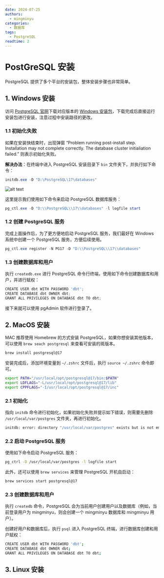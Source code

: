 ```yaml
---
date: 2024-07-25
authors:
  - mingminyu
categories:
  - 数据库
tags:
  - PostgreSQL
readtime: 2
---
```


# PostGreSQL 安装

PostgreSQL 提供了多个平台的安装包，整体安装步骤也非常简单。

## 1. Windows 安装

访问 [PostgreSQL 官网](https://www.postgresql.org)下载对应版本的 [Windows 安装包](https://www.postgresql.org/download/windows)，下载完成后直接运行安装包进行安装，注意过程中安装路径的更改。

<!-- more -->

### 1.1 初始化失败

如果在安装快结束时，出现弹窗 “Problem running post-install step. Installation may not complete correctly. The database cluster initialiation failed.” 则表示初始化失败。

**解决办法**：在终端中进入 PostgreSQL 安装目录下 `bin` 文件夹下，并执行如下命令：

```powershell
initdb.exe -D "D:\PostgreSQL\17\databases"
```

![alt text](https://mingmin.github.io/webassets/images/20250406/01.png)

这里提示我们使用如下命令来启动 PostgreSQL 数据库服务：

```powershell
pg_ctl.exe -D "D:\\PostgreSQL\\17\\databases" -l logfile start
```

### 1.2 创建 PostgreSQL 服务

完成上面操作后，为了更方便地启动 PostgreSQL 服务，我们最好在 Windows 系统中创建一个 PostgreSQL 服务，方便后续使用。

```powershell
pg_ctl.exe register -N PG17 -D "D:\\PostgreSQL\\17\\databases"
```

### 1.3 创建数据库和用户

执行 `createdb.exe` 进行 PostgreSQL 命令行终端，使用如下命令创建数据库和用户，并进行赋权：

```powershell linenums="1"
CREATE USER dbt WITH PASSWORD 'dbt';
CREATE DATABASE dbt OWNER dbt;
GRANT ALL PRIVILEGES ON DATABASE dbt TO dbt;
```

接下来就可以使用 pgAdmin 软件进行登录了。

## 2. MacOS 安装

MAC 推荐使用 Homebrew 的方式安装 PostgreSQL，如果你想安装其他版本，可以使用 `brew seach postgresql` 来查看可安装的斑版本。

```bash
brew install postgresql@17
```

安装完成后，添加环境变量到 `~/.zshrc` 文件后，执行 `source ~/.zshrc` 命令即可。

```bash linenums="1""
export PATH="/usr/local/opt/postgresql@17/bin:$PATH"
export LDFLAGS="-L/usr/local/opt/postgresql@17/lib"
export CPPFLAGS="-I/usr/local/opt/postgresql@17/inc"
```

### 2.1 初始化

指向 `initdb` 命令进行初始化，如果初始化失败并提示如下错误，则需要先删除 `/usr/local/var/postgres` 文件夹，再进行初始化。

```bash title="初始化失败"
initdb: error: directory "/usr/local/var/postgres" exists but is not empty
```

### 2.2 启动 PostgreSQL 服务

使用如下命令启动 PostgreSQL 服务：

```bash
pg_ctrl -D /usr/local/var/postgres -l logfile start
```

此外，还可以使用 `brew services` 来管理 PostgreSQL 开机自启动：

```bash
brew services start postgresql@17
```

### 2.3 创建数据库和用户

执行 `createdb` 命令，PostgreSQL 会为当前用户创建用户以及数据库（例如，当前登录用户为 mingminyu，则会创建一个 mingminyu 数据库和 mingminyu 用户）。

创建好用户和数据库后，执行 `psql` 进入 PostgreSQL 终端，进行数据库创建和用户赋权：

```bash linenums="1"
CREATE USER dbt WITH PASSWORD 'dbt';
CREATE DATABASE dbt OWNER dbt;
GRANT ALL PRIVILEGES ON DATABASE dbt TO dbt;
```

## 3. Linux 安装

